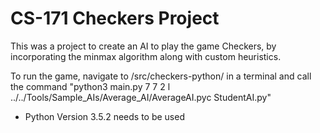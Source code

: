# CS-171 Checkers Project
This was a project to create an AI to play the game Checkers, by incorporating the minmax algorithm 
along with custom heuristics. 

To run the game, navigate to /src/checkers-python/ in a terminal and call the command
"python3 main.py 7 7 2 l ../../Tools/Sample_AIs/Average_AI/AverageAI.pyc StudentAI.py"

* Python Version 3.5.2 needs to be used
